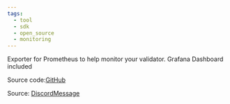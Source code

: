 ```yaml
---
tags:
  - tool
  - sdk
  - open_source
  - monitoring
---
```

Exporter for Prometheus to help monitor your validator. Grafana Dashboard included

Source code:[GitHub](https://github.com/EvgenyKhlivetsky/namada-exporter)

Source: [DiscordMessage](https://discord.com/channels/833618405537218590/1193958565531103272/1210606452700356678)